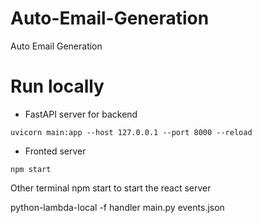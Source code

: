 # Auto-Email-Generation
Auto Email Generation

# Run locally
- FastAPI server for backend
```
uvicorn main:app --host 127.0.0.1 --port 8000 --reload
```
- Fronted server
```
npm start
```
Other terminal npm start to start the react server

python-lambda-local -f handler main.py events.json